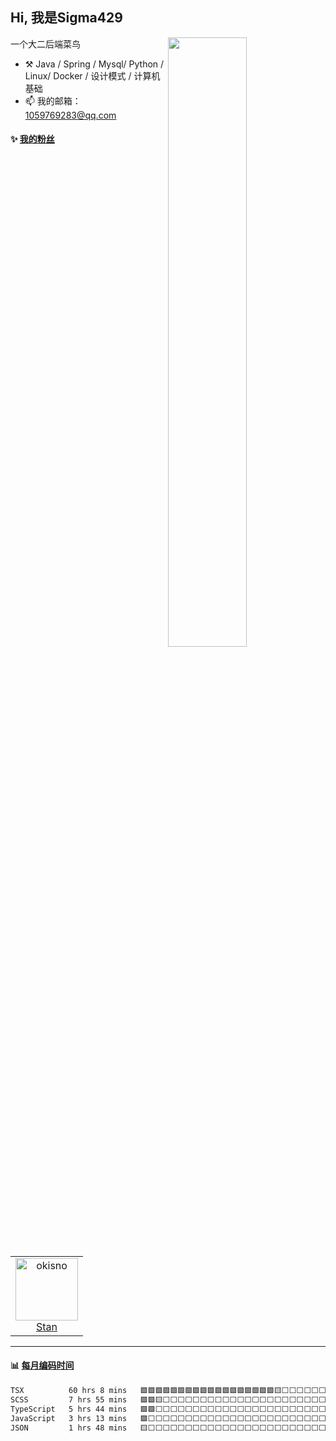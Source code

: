 <!--
**Sigma429/Sigma429** is a ✨ _special_ ✨ repository because its `README.md` (this file) appears on your GitHub profile.

Here are some ideas to get you started:

- 🔭 I’m currently working on ...
- 🌱 I’m currently learning ...
- 👯 I’m looking to collaborate on ...
- 🤔 I’m looking for help with ...
- 💬 Ask me about ...
- 📫 How to reach me: ...
- 😄 Pronouns: ...
- ⚡ Fun fact: ...
-->


## Hi, 我是Sigma429

[<img align="right" width="50%" src="https://github-readme-stats.vercel.app/api?username=Sigma429&show_icons=true&locale=cn">](https://metrics.lecoq.io/xlz122#gh-light-mode-only)

一个大二后端菜鸟

-   :hammer_and_pick: Java / Spring / Mysql/ Python / Linux/ Docker / 设计模式 / 计算机基础
-   📫 我的邮箱：1059769283@qq.com


#### :sparkles: [我的粉丝](https://github.com/Sigma429?tab=followers)

<!--START_SECTION:followers-->

<table>
  <tr>
    <td align="center">
      <a href="https://github.com/okisno">
        <img src="https://avatars2.githubusercontent.com/u/1029665" width="100px;" alt="okisno"/>
      </a>
      <br />
      <a href="https://github.com/okisno">Stan</a>
    </td>
  </tr>
</table>

<!--END_SECTION:followers-->

---

#### :bar_chart: [每月编码时间](https://github.com/muety/wakapi)

<!--START_SECTION:waka-->

```txt
TSX          60 hrs 8 mins   🟩🟩🟩🟩🟩🟩🟩🟩🟩🟩🟩🟩🟩🟩🟩🟩🟩🟩🟨⬜⬜⬜⬜⬜⬜   73.73 %
SCSS         7 hrs 55 mins   🟩🟩🟨⬜⬜⬜⬜⬜⬜⬜⬜⬜⬜⬜⬜⬜⬜⬜⬜⬜⬜⬜⬜⬜⬜   09.71 %
TypeScript   5 hrs 44 mins   🟩🟩⬜⬜⬜⬜⬜⬜⬜⬜⬜⬜⬜⬜⬜⬜⬜⬜⬜⬜⬜⬜⬜⬜⬜   07.02 %
JavaScript   3 hrs 13 mins   🟩⬜⬜⬜⬜⬜⬜⬜⬜⬜⬜⬜⬜⬜⬜⬜⬜⬜⬜⬜⬜⬜⬜⬜⬜   03.94 %
JSON         1 hrs 48 mins   🟨⬜⬜⬜⬜⬜⬜⬜⬜⬜⬜⬜⬜⬜⬜⬜⬜⬜⬜⬜⬜⬜⬜⬜⬜   02.20 %
```

<!--END_SECTION:waka-->
